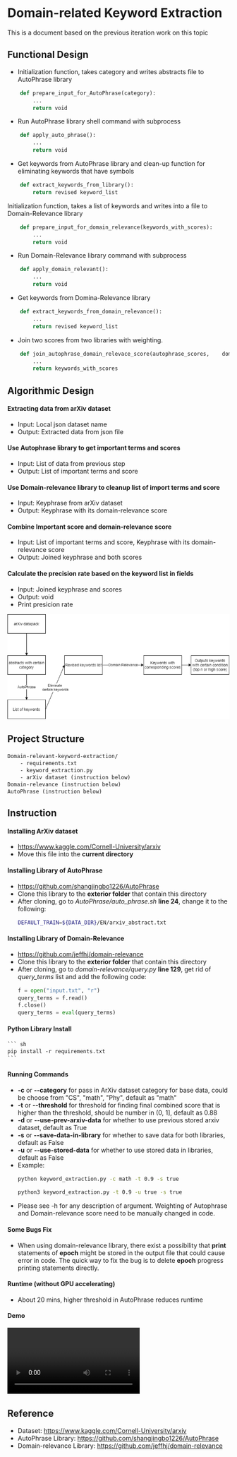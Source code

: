 
# Domain-related Keyword Extraction
This is a document based on the previous iteration work on this topic

## Functional Design

-   Initialization function, takes category and writes abstracts file to AutoPhrase library
``` python
    def prepare_input_for_AutoPhrase(category):
        ...
        return void
```
-   Run AutoPhrase library shell command with subprocess
``` python
    def apply_auto_phrase():
        ... 
        return void
```
-   Get keywords from AutoPhrase library and clean-up function for eliminating keywords that have symbols
``` python
    def extract_keywords_from_library():
        return revised keyword_list
```
Initialization function, takes a list of keywords and writes into a file to Domain-Relevance library
``` python
    def prepare_input_for_domain_relevance(keywords_with_scores):
        ...
        return void
```
-   Run Domain-Relevance library command with subprocess
``` python
    def apply_domain_relevant():
        ... 
        return void
```
-   Get keywords from Domina-Relevance library
``` python
    def extract_keywords_from_domain_relevance():
        ...
        return revised keyword_list
```

-   Join two scores from two libraries with weighting.
``` python
    def join_autophrase_domain_relevace_score(autophrase_scores,    domain_relevance_scores, autophrase_ratio, domain_relevance_ratio):
        ...
        return keywords_with_scores
```

## Algorithmic Design
#### Extracting data from arXiv dataset
 - Input: Local json dataset name
 - Output: Extracted data from json file
 
#### Use Autophrase library to get important terms and scores
- Input: List of data from previous step
- Output: List of important terms and score

#### Use Domain-relevance library to cleanup list of import terms and score
- Input: Keyphrase from arXiv dataset
- Output: Keyphrase with its domain-relevance score

#### Combine Important score and domain-relevance score
- Input: List of important terms and score, Keyphrase with its domain-relevance score
- Output: Joined keyphrase and both scores

#### Calculate the precision rate based on the keyword list in fields
- Input: Joined keyphrase and scores
- Output: void
- Print presicion rate

![flow chart](Domain-relevant%20keywords%20extraction.png)

## Project Structure
    Domain-relevant-keyword-extraction/
        - requirements.txt
        - keyword_extraction.py
        - arXiv dataset (instruction below)
    Domain-relevance (instruction below)
    AutoPhrase (instruction below)
    
## Instruction
#### Installing ArXiv dataset
- https://www.kaggle.com/Cornell-University/arxiv
- Move this file into the **current directory**

#### Installing Library of AutoPhrase
- https://github.com/shangjingbo1226/AutoPhrase
- Clone this library to the **exterior folder** that contain this directory 
- After cloning, go to *AutoPhrase/auto_phrase.sh* **line 24**, change it to the following:
    ``` sh
    DEFAULT_TRAIN=${DATA_DIR}/EN/arxiv_abstract.txt
    ```

#### Installing Library of Domain-Relevance
- https://github.com/jeffhj/domain-relevance
- Clone this library to the **exterior folder** that contain this directory 
- After cloning, go to *domain-relevance/query.py* **line 129**, get rid of *query_terms* list and add the following code:
    ``` python
    f = open("input.txt", "r")
    query_terms = f.read()
    f.close()
    query_terms = eval(query_terms)
    ```

#### Python Library Install
    ``` sh
    pip install -r requirements.txt 
    ```

#### Running Commands
- **-c** or **--category** for pass in ArXiv dataset category for base data, could be choose from "CS", "math", "Phy", default as "math"
- **-t** or **--threshold** for threshold for finding final combined score that is higher than the threshold, should be number in (0, 1], default as 0.88
- **-d** or **--use-prev-arxiv-data** for whether to use previous stored arxiv dataset, default as True
- **-s** or **--save-data-in-library** for whether to save data for both libraries, default as False
- **-u** or **--use-stored-data** for whether to use stored data in libraries, default as False
- Example: 
    ``` sh
    python keyword_extraction.py -c math -t 0.9 -s true
    ```
    ``` sh
    python3 keyword_extraction.py -t 0.9 -u true -s true
    ```
- Please see -h for any description of argument. Weighting of Autophrase and Domain-relevance score need to be manually changed in code.

#### Some Bugs Fix
- When using domain-relevance library, there exist a possibility that **print** statements of **epoch** might be stored in the output file that could cause error in code. The quick way to fix the bug is to delete **epoch** progress printing statements directly.

#### Runtime (without GPU accelerating)
- About 20 mins, higher threshold in AutoPhrase reduces runtime

#### Demo
![](Library_Intro.mp4)


## Reference
- Dataset: https://www.kaggle.com/Cornell-University/arxiv
- AutoPhrase Library: https://github.com/shangjingbo1226/AutoPhrase
- Domain-relevance Library: https://github.com/jeffhj/domain-relevance